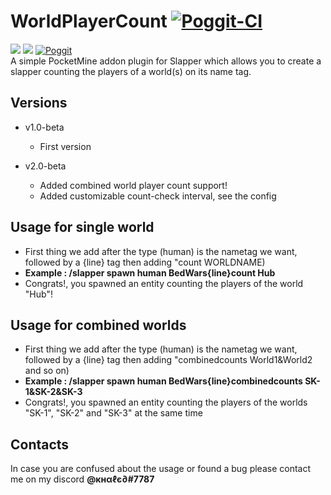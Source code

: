 # WorldPlayerCount [![Poggit-CI](https://poggit.pmmp.io/ci.badge/xXKHaLeD098Xx/WorldPlayerCount/WorldPlayerCount)](https://poggit.pmmp.io/ci/xXKHaLeD098Xx/WorldPlayerCount/WorldPlayerCount)

[![](https://poggit.pmmp.io/shield.dl.total/WorldPlayerCount)](https://poggit.pmmp.io/p/WorldPlayerCount)
[![](https://poggit.pmmp.io/shield.state/WorldPlayerCount)](https://poggit.pmmp.io/p/WorldPlayerCount)
[![Poggit](https://poggit.pmmp.io/ci.shield/xXKHaLeD098Xx/WorldPlayerCount/WorldPlayerCount?style=flat-square)](https://poggit.pmmp.io/ci/xXKHaLeD098Xx/WorldPlayerCount/WorldPlayerCount)
<br>
A simple PocketMine addon plugin for Slapper which allows you to create a slapper counting the players of a world(s) on its name tag.<br>
## Versions
- v1.0-beta
  - First version

- v2.0-beta
  - Added combined world player count support!
  - Added customizable count-check interval, see the config
## Usage for single world
- First thing we add after the type (human) is the nametag we want, followed by a {line} tag then adding "count WORLDNAME)<br>
- __Example : /slapper spawn human BedWars{line}count Hub<br>__
- Congrats!, you spawned an entity counting the players of the world "Hub"!
## Usage for combined worlds
- First thing we add after the type (human) is the nametag we want, followed by a {line} tag then adding "combinedcounts World1&World2 and so on)<br>
- __Example : /slapper spawn human BedWars{line}combinedcounts SK-1&SK-2&SK-3__
- Congrats!, you spawned an entity counting the players of the worlds "SK-1", "SK-2" and "SK-3" at the same time
## Contacts
In case you are confused about the usage or found a bug please contact me on my discord __@кнαℓє∂#7787__
